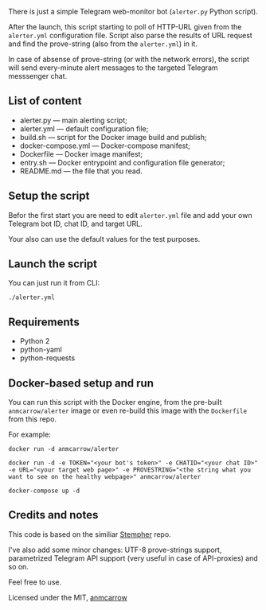 There is just a simple Telegram web-monitor bot 
(`alerter.py` Python script).

After the launch, this script starting to poll of
HTTP-URL given from the `alerter.yml` configuration file.
Script also parse the results of URL request and find 
the prove-string (also from the `alerter.yml`) in it.

In case of absense of prove-string (or with the network errors), 
the script will send every-minute alert messages to the targeted 
Telegram messsenger chat.

List of content
---------------

- alerter.py — main alerting script;
- alerter.yml — default configuration file;
- build.sh — script for the Docker image build and publish;
- docker-compose.yml — Docker-compose manifest;
- Dockerfile — Docker image manifest;
- entry.sh — Docker entrypoint and configuration file generator;
- README.md — the file that you read.

Setup the script
----------------
Befor the first start you are need to edit `alerter.yml`
file and add your own Telegram bot ID, chat ID, and target URL.

Your also can use the default values for the test purposes.

Launch the script
-----------------
You can just run it from CLI: 

```
./alerter.yml
```

Requirements
------------
- Python 2
- python-yaml
- python-requests

Docker-based setup and run
--------------------------

You can run this script with the Docker engine,
from the pre-built `anmcarrow/alerter` image or even
re-build this image with the `Dockerfile` from this repo.

For example:

```
docker run -d anmcarrow/alerter
```

```
docker run -d -e TOKEN="<your bot's token>" -e CHATID="<your chat ID>" -e URL="<your target web page>" -e PROVESTRING="<the string what you want to see on the healthy webpage>" anmcarrow/alerter
```

```
docker-compose up -d
```

Credits and notes
-----------------
This code is based on the similiar 
[Stempher](https://github.com/stempher/monitoring_bot) repo.

I've also add some minor changes: UTF-8 prove-strings support,
parametrized Telegram API support (very useful in case of API-proxies)
and so on.

Feel free to use.

Licensed under the MIT, [anmcarrow](mailto:mb@mcrrw.me)
